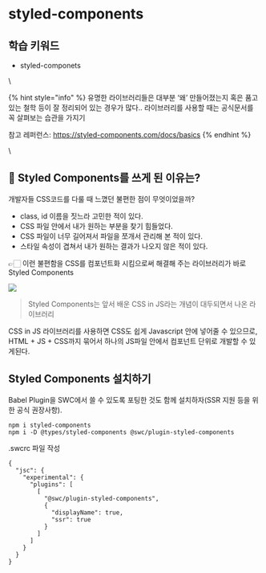 # styled-components

## 학습 키워드

* styled-componets

\


{% hint style="info" %}
유명한 라이브러리들은 대부분 ‘왜’ 만들어졌는지 혹은 품고 있는 철학 등이 잘 정리되어 있는 경우가 많다.. 라이브러리를 사용할 때는 공식문서를 꼭 살펴보는 습관을 가지기

참고 레퍼런스: https://styled-components.com/docs/basics
{% endhint %}

\


## 🫥 Styled Components를 쓰게 된 이유는?

개발자들 CSS코드를 다룰 때 느꼈던 불편한 점이 무엇이었을까?

* class, id 이름을 짓느라 고민한 적이 있다.
* CSS 파일 안에서 내가 원하는 부분을 찾기 힘들었다.
* CSS 파일이 너무 길어져서 파일을 쪼개서 관리해 본 적이 있다.
* 스타일 속성이 겹쳐서 내가 원하는 결과가 나오지 않은 적이 있다.

👉🏻 이런 불편함을 CSS를 컴포넌트화 시킴으로써 해결해 주는 라이브러리가 바로 Styled Components

![](https://s3.ap-northeast-2.amazonaws.com/urclass-images/j-ZVe6U1zFdkK2Jex\_JFl-1655885520482.png)

> Styled Components는 앞서 배운 CSS in JS라는 개념이 대두되면서 나온 라이브러리

CSS in JS 라이브러리를 사용하면 CSS도 쉽게 Javascript 안에 넣어줄 수 있으므로, HTML + JS + CSS까지 묶어서 하나의 JS파일 안에서 컴포넌트 단위로 개발할 수 있게된다.

## Styled Components 설치하기

Babel Plugin을 SWC에서 쓸 수 있도록 포팅한 것도 함께 설치하자(SSR 지원 등을 위한 공식 권장사항).

```JSX
npm i styled-components
npm i -D @types/styled-components @swc/plugin-styled-components
```

.swcrc 파일 작성

```JSX
{
  "jsc": {
    "experimental": {
      "plugins": [
        [
          "@swc/plugin-styled-components",
          {
            "displayName": true,
            "ssr": true
          }
        ]
      ]
    }
  }
}
```
